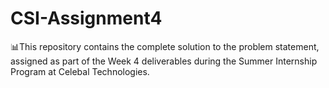 # CSI-Assignment4
📊This repository contains the complete solution to the problem statement, assigned as part of the Week 4 deliverables during the Summer Internship Program at Celebal Technologies.

